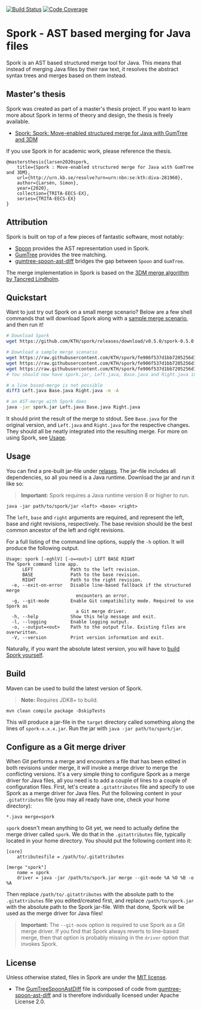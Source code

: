 [![Build Status](https://travis-ci.com/KTH/spork.svg?branch=master)](https://travis-ci.com/KTH/spork)
[![Code Coverage](https://codecov.io/gh/KTH/spork/branch/master/graph/badge.svg)](https://codecov.io/gh/KTH/spork)

# Spork - AST based merging for Java files
Spork is an AST based structured merge tool for Java. This means that instead of
merging Java files by their raw text, it resolves the abstract syntax trees and
merges based on them instead.

## Master's thesis
Spork was created as part of a master's thesis project. If you want to learn
more about Spork in terms of theory and design, the thesis is freely available.

* [Spork: Spork: Move-enabled structured merge for Java with GumTree and 3DM](http://urn.kb.se/resolve?urn=urn:nbn:se:kth:diva-281960)

If you use Spork in for academic work, please reference the thesis.

```
@mastersthesis{larsen2020spork,
    title={Spork : Move-enabled structured merge for Java with GumTree and 3DM},
    url={http://urn.kb.se/resolve?urn=urn:nbn:se:kth:diva-281960},
    author={Larsén, Simon},
    year={2020},
    collection={TRITA-EECS-EX},
    series={TRITA-EECS-EX}
}
```

## Attribution
Spork is built on top of a few pieces of fantastic software, most notably:

* [Spoon](https;//github.com/inria/spoon) provides the AST representation used
  in Spork.
* [GumTree](https://github.com/gumtreediff/gumtree) provides the tree matching.
* [gumtree-spoon-ast-diff](https://github.com/spoonlabs/gumtree-spoon-ast-diff)
  bridges the gap between `Spoon` and `GumTree`.

The merge implementation in Spork is based on the [3DM merge algorithm by
Tancred Lindholm](https://doi.org/10.1145/1030397.1030399).

## Quickstart
Want to just try out Spork on a small merge scenario? Below are a few shell
commands that will download Spork along with a [sample merge
scenario](https://github.com/KTH/spork/tree/fe906f537d1bb7205256d1fe81fda9f323849a60/src/test/resources/clean/both_modified/move_if),
and then run it!

```bash
# Download Spork
wget https://github.com/KTH/spork/releases/download/v0.5.0/spork-0.5.0.jar -O spork.jar

# Download a sample merge scenario
wget https://raw.githubusercontent.com/KTH/spork/fe906f537d1bb7205256d1fe81fda9f323849a60/src/test/resources/clean/both_modified/move_if/Left.java
wget https://raw.githubusercontent.com/KTH/spork/fe906f537d1bb7205256d1fe81fda9f323849a60/src/test/resources/clean/both_modified/move_if/Base.java
wget https://raw.githubusercontent.com/KTH/spork/fe906f537d1bb7205256d1fe81fda9f323849a60/src/test/resources/clean/both_modified/move_if/Right.java
# You should now have spork.jar, Left.java, Base.java and Right.java in your local directory

# a line based-merge is not possible
diff3 Left.java Base.java Right.java -m -A

# an AST-merge with Spork does
java -jar spork.jar Left.java Base.java Right.java
```

It should print the result of the merge to stdout. See `Base.java` for the
original version, and `Left.java` and `Right.java` for the respective changes.
They should all be neatly integrated into the resulting merge. For more on
using Spork, see [Usage](#usage).

## Usage
You can find a pre-built jar-file under
[relases](https://github.com/kth/spork/releases). The jar-file includes all
dependencies, so all you need is a Java runtime. Download the jar and run it
like so:

> **Important:** Spork requires a Java runtime version 8 or higher to run.

```
java -jar path/to/spork/jar <left> <base> <right>
```

The `left`, `base` and `right` arguments are required, and represent the left,
base and right revisions, respectively. The base revision should be the best
common ancestor of the left and right revisions.

For a full listing of the command line options, supply the `-h` option. It will
produce the following output.

```
Usage: spork [-eghlV] [-o=<out>] LEFT BASE RIGHT
The Spork command line app.
      LEFT              Path to the left revision.
      BASE              Path to the base revision.
      RIGHT             Path to the right revision.
  -e, --exit-on-error   Disable line-based fallback if the structured merge
                          encounters an error.
  -g, --git-mode        Enable Git compatibility mode. Required to use Spork as
                          a Git merge driver.
  -h, --help            Show this help message and exit.
  -l, --logging         Enable logging output.
  -o, --output=<out>    Path to the output file. Existing files are overwritten.
  -V, --version         Print version information and exit.
```

Naturally, if you want the absolute latest version, you will have to [build
Spork yourself](#build).

## Build
Maven can be used to build the latest version of Spork.

> **Note:** Requires JDK8+ to build.

```
mvn clean compile package -DskipTests
```

This will produce a jar-file in the `target` directory called something along
the lines of `spork-x.x.x.jar`. Run the jar with `java -jar path/to/spork/jar`.

## Configure as a Git merge driver
When Git performs a merge and encounters a file that has been edited in both revisions under merge, it will invoke a
merge driver to merge the conflicting versions. It's a very simple thing to configure Spork as a merge driver for Java
files, all you need is to add a couple of lines to a couple of configuration files. First, let's create a
`.gitattributes` file and specify to use Spork as a merge driver for Java files. Put the following content in your
`.gitattributes` file (you may all ready have one, check your home directory):

```
*.java merge=spork
```

`spork` doesn't mean anything to Git yet, we need to actually define the merge driver called `spork`. We do that in the
`.gitattributes` file, typically located in your home directory. You should put the following content into it:

```
[core]
	attributesfile = /path/to/.gitattributes

[merge "spork"]
    name = spork
    driver = java -jar /path/to/spork.jar merge --git-mode %A %O %B -o %A
```

Then replace `/path/to/.gitattributes` with the absolute path to the `.gitattributes` file you edited/created first,
and replace `/path/to/spork.jar` with the absolute path to the Spork jar-file. With that done, Spork will be used
as the merge driver for Java files!

> **Important:** The `--git-mode` option is required to use Spork as a Git merge driver. If you find that Spork always
> reverts to line-based merge, then that option is probably missing in the `driver` option that invokes Spork.

## License
Unless otherwise stated, files in Spork are under the [MIT license](LICENSE).

* The
  [GumTreeSpoonAstDiff](src/main/java/se/kth/spork/spoon/GumTreeSpoonAstDiff.java)
  file is composed of code from
  [gumtree-spoon-ast-diff](https://github.com/spoon/gumtree-spoon-ast-diff) and
  is therefore individually licensed under Apache License 2.0.
